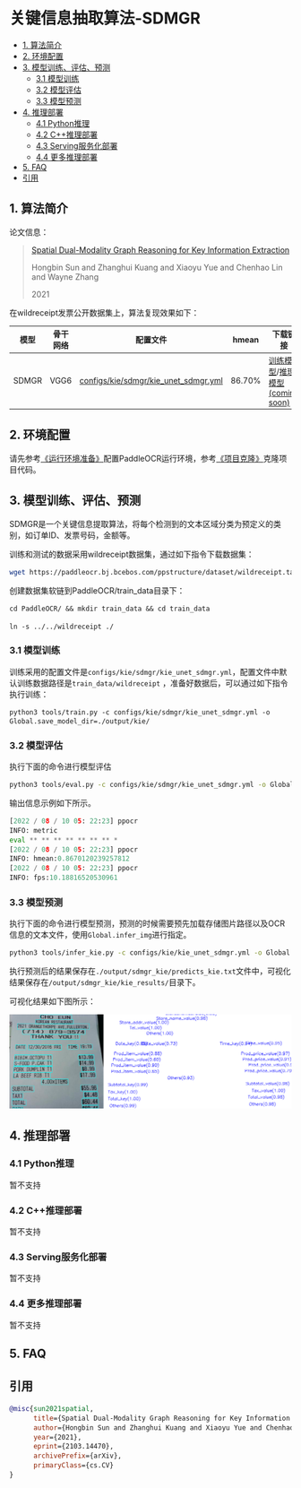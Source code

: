 # 关键信息抽取算法-SDMGR

- [1. 算法简介](#1-算法简介)
- [2. 环境配置](#2-环境配置)
- [3. 模型训练、评估、预测](#3-模型训练评估预测)
    - [3.1 模型训练](#31-模型训练)
    - [3.2 模型评估](#32-模型评估)
    - [3.3 模型预测](#33-模型预测)
- [4. 推理部署](#4-推理部署)
    - [4.1 Python推理](#41-python推理)
    - [4.2 C++推理部署](#42-c推理部署)
    - [4.3 Serving服务化部署](#43-serving服务化部署)
    - [4.4 更多推理部署](#44-更多推理部署)
- [5. FAQ](#5-faq)
- [引用](#引用)

<a name="1"></a>

## 1. 算法简介

论文信息：

> [Spatial Dual-Modality Graph Reasoning for Key Information Extraction](https://arxiv.org/abs/2103.14470)
>
> Hongbin Sun and Zhanghui Kuang and Xiaoyu Yue and Chenhao Lin and Wayne Zhang
>
> 2021

在wildreceipt发票公开数据集上，算法复现效果如下：

| 模型    | 骨干网络 | 配置文件                                                                               | hmean  | 下载链接                                                                                          |
|-------|------|------------------------------------------------------------------------------------|--------|-----------------------------------------------------------------------------------------------|
| SDMGR | VGG6 | [configs/kie/sdmgr/kie_unet_sdmgr.yml](../../configs/kie/sdmgr/kie_unet_sdmgr.yml) | 86.70% | [训练模型]( https://paddleocr.bj.bcebos.com/dygraph_v2.1/kie/kie_vgg16.tar)/[推理模型(coming soon)]() |

<a name="2"></a>

## 2. 环境配置

请先参考[《运行环境准备》](./environment.md)配置PaddleOCR运行环境，参考[《项目克隆》](./clone.md)克隆项目代码。

<a name="3"></a>

## 3. 模型训练、评估、预测

SDMGR是一个关键信息提取算法，将每个检测到的文本区域分类为预定义的类别，如订单ID、发票号码，金额等。

训练和测试的数据采用wildreceipt数据集，通过如下指令下载数据集：

```bash
wget https://paddleocr.bj.bcebos.com/ppstructure/dataset/wildreceipt.tar && tar xf wildreceipt.tar
```

创建数据集软链到PaddleOCR/train_data目录下：

```
cd PaddleOCR/ && mkdir train_data && cd train_data

ln -s ../../wildreceipt ./
```

### 3.1 模型训练

训练采用的配置文件是`configs/kie/sdmgr/kie_unet_sdmgr.yml`，配置文件中默认训练数据路径是`train_data/wildreceipt`
，准备好数据后，可以通过如下指令执行训练：

```
python3 tools/train.py -c configs/kie/sdmgr/kie_unet_sdmgr.yml -o Global.save_model_dir=./output/kie/
```

### 3.2 模型评估

执行下面的命令进行模型评估

```bash
python3 tools/eval.py -c configs/kie/sdmgr/kie_unet_sdmgr.yml -o Global.checkpoints=./output/kie/best_accuracy
```

输出信息示例如下所示。

```py
[2022 / 08 / 10 05: 22:23] ppocr
INFO: metric
eval ** ** ** ** ** ** ** *
[2022 / 08 / 10 05: 22:23] ppocr
INFO: hmean:0.8670120239257812
[2022 / 08 / 10 05: 22:23] ppocr
INFO: fps:10.18816520530961
```

### 3.3 模型预测

执行下面的命令进行模型预测，预测的时候需要预先加载存储图片路径以及OCR信息的文本文件，使用`Global.infer_img`进行指定。

```bash
python3 tools/infer_kie.py -c configs/kie/kie_unet_sdmgr.yml -o Global.checkpoints=kie_vgg16/best_accuracy  Global.infer_img=./train_data/wildreceipt/1.txt
```

执行预测后的结果保存在`./output/sdmgr_kie/predicts_kie.txt`文件中，可视化结果保存在`/output/sdmgr_kie/kie_results/`目录下。

可视化结果如下图所示：

<div align="center">
    <img src="../../ppstructure/docs/imgs/sdmgr_result.png" width="800">
</div>

<a name="4"></a>

## 4. 推理部署

<a name="4-1"></a>

### 4.1 Python推理

暂不支持

<a name="4-2"></a>

### 4.2 C++推理部署

暂不支持

<a name="4-3"></a>

### 4.3 Serving服务化部署

暂不支持

<a name="4-4"></a>

### 4.4 更多推理部署

暂不支持

<a name="5"></a>

## 5. FAQ

## 引用

```bibtex
@misc{sun2021spatial,
      title={Spatial Dual-Modality Graph Reasoning for Key Information Extraction},
      author={Hongbin Sun and Zhanghui Kuang and Xiaoyu Yue and Chenhao Lin and Wayne Zhang},
      year={2021},
      eprint={2103.14470},
      archivePrefix={arXiv},
      primaryClass={cs.CV}
}
```
